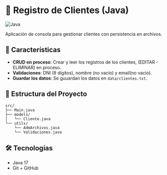 # 📝 Registro de Clientes (Java)

![Java](https://img.shields.io/badge/Java-17-blue) 

Aplicación de consola para gestionar clientes con persistencia en archivos.

## 🚀 Características
- **CRUD en proceso**: Crear y leer los registros de los clientes, (EDITAR - ELIMINAR) en proceso.
- **Validaciones**: DNI (8 dígitos), nombre (no vacío) y email(no vacio).
- **Guardar los datos**: Se guuardan los datos en `data/clientes.txt`.

## 📂 Estructura del Proyecto
```
src/
├── Main.java
├── models/
│   └── Cliente.java
└── utils/
    └── AdmArchivos.java
    └── Validaciones.java
```

## 🛠️ Tecnologías
- Java 17
- Git + GitHub
